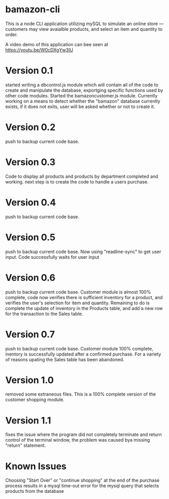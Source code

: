 # bamazon-cli
This is a node CLI application utilizing mySQL to simulate an online store &mdash; customers may view avaialble products, and select an item and quantity to order.

A video demo of this application can bee seen at https://youtu.be/W0cDXgYw3lU

# Version 0.1
started writing a dbcontrol.js module which will contain all of the code to create and manipulate the database, exportging specific functions used by other code modules. Started the bamazoncustomer.js module. Currently working on a means to detect whether the "bamazon" database currently exists, if it does not exits, user will be asked whether or not to create it.
# Version 0.2
push to backup current code base.
# Version 0.3
Code to display all products and products by department completed and working. next step is to create the code to handle a users purchase.
# Version 0.4
push to backup current code base.
# Version 0.5
push to backup current code base. Now using "readline-sync" to get user input. Code successfully waits for user input
# Version 0.6
push to backup current code base. Customer module is almost 100% complete, code now verifies there is sufficient inventory for a product, and verifies the user's selection for item and quantity. Remaining to do is complete the update of inventory in the Products table, and add a new row for the transaction to the Sales table.
# Version 0.7
push to backup current code base. Customer module 100% complete, inentory is successfully updated after a confirmed purchase. For a variety of reasons upating the Sales table has been abandoned.
# Version 1.0 
removed some extraneous files. This is a 100% complete version of the customer shopping module.
# Version 1.1
fixes the issue where the program did not completely terminate and return control of the terminal window, the problem was caused bya missing "return" statement.

# Known Issues
Choosing "Start Over" or "continue shopping" at the end of the purchase process results in a mysql time-out error for the mysql query that selects products from the database
